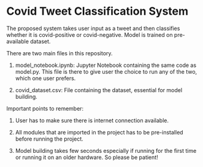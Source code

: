 # Covid Tweet Classification System

The proposed system takes user input as a tweet and then classifies whether it is covid-positive or covid-negative.
Model is trained on pre-available dataset.

There are two main files in this repository.
1. model_notebook.ipynb: Jupyter Notebook containing the same code as model.py. This file is there to give user the choice to run any of the two, which one user prefers. 

2. covid_dataset.csv: File containing the dataset, essential for model building.

Important points to remember:
1. User has to make sure there is internet connection available.

2. All modules that are imported in the project has to be pre-installed before running the project.

3. Model building takes few seconds especially if running for the first time or running it on an older hardware. So please be patient!